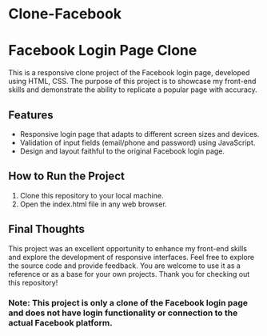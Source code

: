 # Clone-Facebook
# Facebook Login Page Clone
This is a responsive clone project of the Facebook login page, developed using HTML, CSS. The purpose of this project is to showcase my front-end skills and demonstrate the ability to replicate a popular page with accuracy.
## Features
* Responsive login page that adapts to different screen sizes and devices.
* Validation of input fields (email/phone and password) using JavaScript.
* Design and layout faithful to the original Facebook login page.
## How to Run the Project
1. Clone this repository to your local machine.
2. Open the index.html file in any web browser.
## Final Thoughts
This project was an excellent opportunity to enhance my front-end skills and explore the development of responsive interfaces. Feel free to explore the source code and provide feedback. You are welcome to use it as a reference or as a base for your own projects. Thank you for checking out this repository!

### **Note: This project is only a clone of the Facebook login page and does not have login functionality or connection to the actual Facebook platform.**
